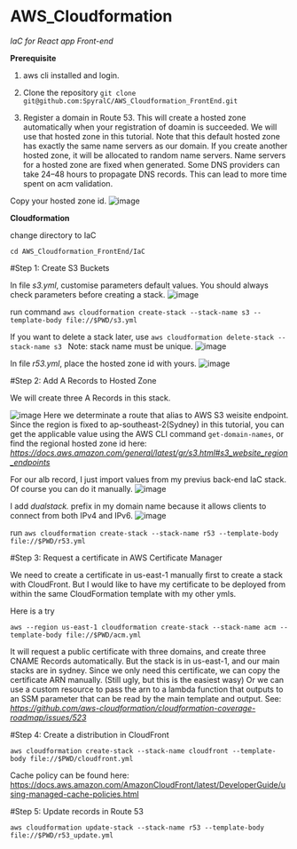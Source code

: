 # AWS_Cloudformation

_IaC for React app Front-end_

**Prerequisite**

1. aws cli installed and login.

2. Clone the repository 
  ```git clone git@github.com:SpyralC/AWS_Cloudformation_FrontEnd.git```
  
3. Register a domain in Route 53. This will create a hosted zone automatically when your registration of doamin is succeeded. We will use that hosted zone in this tutorial. Note that this default hosted zone has exactly the same name servers as our domain. If you create another hosted zone, it will be allocated to random name servers. Name servers for a hosted zone are fixed when generated. Some DNS providers can take 24–48 hours to propagate DNS records.  This can lead to more time spent on acm validation.

Copy your hosted zone id.
![image](https://user-images.githubusercontent.com/57895489/150567797-e4ce1972-2820-49d2-9117-f09ba47101e7.png)


**Cloudformation**

change directory to IaC
```
cd AWS_Cloudformation_FrontEnd/IaC
```
#Step 1: Create S3 Buckets

In file _s3.yml_, customise parameters default values. You should always check parameters before creating a stack. 
![image](https://user-images.githubusercontent.com/57895489/150568433-c71ef335-24fb-4429-955b-12a54f25bd55.png)

run command ```aws cloudformation create-stack --stack-name s3 --template-body file://$PWD/s3.yml```

If you want to delete a stack later, use ```aws cloudformation delete-stack --stack-name s3 ```
Note: stack name must be unique.
![image](https://user-images.githubusercontent.com/57895489/150569354-f5a09b15-0b0e-4814-806f-779775d016cb.png)

In file _r53.yml_, place the hosted zone id with yours.
![image](https://user-images.githubusercontent.com/57895489/150569939-d8a7c8ab-3508-41df-8038-18df17f27b8c.png)

#Step 2: Add A Records to Hosted Zone

We will create three A Records in this stack.

![image](https://user-images.githubusercontent.com/57895489/150570440-5f86412f-7355-4d6d-8319-9cc69016b91e.png)
Here we determinate a route that alias to AWS S3 weisite endpoint. Since the region is fixed to ap-southeast-2(Sydney) in this tutorial, you can get the applicable value using the AWS CLI command ```get-domain-names```, or find the regional hosted zone id here: _https://docs.aws.amazon.com/general/latest/gr/s3.html#s3_website_region_endpoints_

For our alb record, I just import values from my previus back-end IaC stack. Of course you can do it manually.
![image](https://user-images.githubusercontent.com/57895489/150574060-31e44065-72ce-493a-a9b9-73f021c6b53e.png)

I add _dualstack._ prefix in my domain name because it allows clients to connect from both IPv4 and IPv6. 
![image](https://user-images.githubusercontent.com/57895489/150574682-09a37008-460e-403e-9e7e-1a3456cc2dc5.png)

run ```aws cloudformation create-stack --stack-name r53 --template-body file://$PWD/r53.yml```

#Step 3: Request a certificate in AWS Certificate Manager

We need to create a certificate in us-east-1 manually first to create a stack with CloudFront. But I would like to have my certificate to be deployed from within the same CloudFormation template with my other ymls. 

Here is a try

```aws --region us-east-1 cloudformation create-stack --stack-name acm --template-body file://$PWD/acm.yml```

It will request a public certificate with three domains, and create three CNAME Records automatically. But the stack is in us-east-1, and our main stacks are in sydney. Since we only need this certificate, we can copy the certificate ARN manually. (Still ugly, but this is the easiest wasy) Or we can use a custom resource to pass the arn to a lambda function that outputs to an SSM parameter that can be read by the main template and output. See: _https://github.com/aws-cloudformation/cloudformation-coverage-roadmap/issues/523_

#Step 4: Create a distribution in CloudFront

```aws cloudformation create-stack --stack-name cloudfront --template-body file://$PWD/cloudfront.yml ```

Cache policy can be found here:
https://docs.aws.amazon.com/AmazonCloudFront/latest/DeveloperGuide/using-managed-cache-policies.html

#Step 5: Update records in Route 53

```aws cloudformation update-stack --stack-name r53 --template-body file://$PWD/r53_update.yml ```


